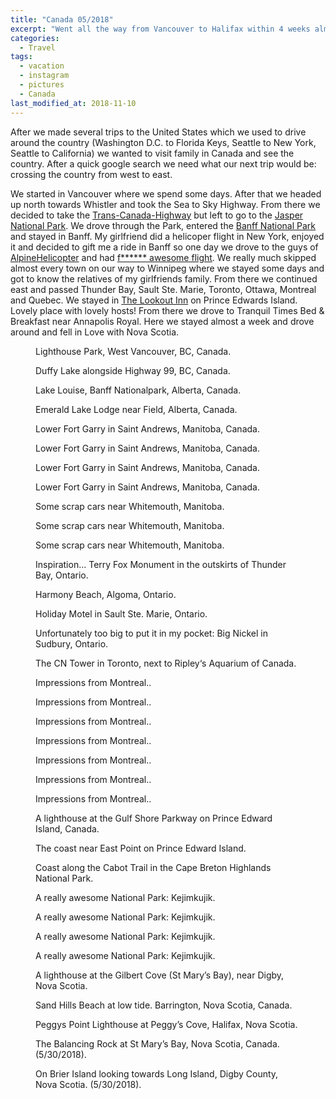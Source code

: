 ```yaml
---
title: "Canada 05/2018"
excerpt: "Went all the way from Vancouver to Halifax within 4 weeks almost completely on the Trans-Canadian-Highway. We drove about 10.000 kilometers in 4 weeks. It was worth it. It was a trip of a lifetime."
categories:
  - Travel
tags:
  - vacation
  - instagram
  - pictures
  - Canada
last_modified_at: 2018-11-10
---
```


After we made several trips to the United States which we used to drive around the country (Washington D.C. to Florida Keys, Seattle to New York, Seattle to California) we wanted to visit family in Canada and see the country. After a quick google search we need what our next trip would be: crossing the country from west to east.

We started in Vancouver where we spend some days. After that we headed up north towards Whistler and took the Sea to Sky Highway. From there we decided to take the [Trans-Canada-Highway](https://www.transcanadahighway.com) but left to go to the [Jasper National Park](https://www.pc.gc.ca/en/pn-np/ab/jasper). We drove through the Park, entered the [Banff National Park](https://www.pc.gc.ca/en/pn-np/ab/banff) and stayed in Banff.
My girlfriend did a helicoper flight in New York, enjoyed it and decided to gift me a ride in Banff so one day we drove to the guys of [AlpineHelicopter](https://www.alpinehelicopter.com) and had [f****** awesome flight](https://www.instagram.com/stories/highlights/17885223301206694/). We really much skipped almost every town on our way to Winnipeg where we stayed some days and got to know the relatives of my girlfriends family. From there we continued east and passed Thunder Bay, Sault Ste. Marie, Toronto, Ottawa, Montreal and Quebec. We stayed in [The Lookout Inn](http://www.thelookoutinn.ca) on Prince Edwards Island. Lovely place with lovely hosts! From there we drove to Tranquil Times Bed & Breakfast near Annapolis Royal. Here we stayed almost a week and drove around and fell in Love with Nova Scotia.


<figure class="align-center"><a href="https://www.instagram.com/p/BiclJztDP8E/?taken-by=chopfenmueller"><img src="{{ '/assets/images/canada2018/IMG_3931.jpg' | absolute_url }}" alt=""></a><figcaption>Lighthouse Park, West Vancouver, BC, Canada.</figcaption></figure>
<figure class="align-center"><a href="https://www.instagram.com/p/BigEkNkDly5/?taken-by=chopfenmueller"><img src="{{ '/assets/images/canada2018/IMG_3996.jpg' | absolute_url }}" alt=""></a><figcaption>Duffy Lake alongside Highway 99, BC, Canada.</figcaption></figure>
<figure class="align-center"><a href="https://www.instagram.com/p/BiiVNZkDxO9/?taken-by=chopfenmueller"><img src="{{ '/assets/images/canada2018/IMG_4101.jpg' | absolute_url }}" alt=""></a><figcaption>Lake Louise, Banff Nationalpark, Alberta, Canada.</figcaption></figure>
<figure class="align-center"><a href="https://www.instagram.com/p/BilIUp6jBgw/?taken-by=chopfenmueller"><img src="{{ '/assets/images/canada2018/IMG_4181.jpg' | absolute_url }}" alt=""></a><figcaption>Emerald Lake Lodge near Field, Alberta, Canada.</figcaption></figure>
<figure class="align-center"><a href="https://www.instagram.com/p/Bi2-hdbDAJr/?taken-by=chopfenmueller"><img src="{{ '/assets/images/canada2018/IMG_4228.jpg' | absolute_url }}" alt=""></a><figcaption>Lower Fort Garry in Saint Andrews, Manitoba, Canada.</figcaption></figure>
<figure class="align-center"><a href="https://www.instagram.com/p/Bi2-hdbDAJr/?taken-by=chopfenmueller"><img src="{{ '/assets/images/canada2018/IMG_4231.jpg' | absolute_url }}" alt=""></a><figcaption>Lower Fort Garry in Saint Andrews, Manitoba, Canada.</figcaption></figure>
<figure class="align-center"><a href="https://www.instagram.com/p/Bi2-hdbDAJr/?taken-by=chopfenmueller"><img src="{{ '/assets/images/canada2018/IMG_4233.jpg' | absolute_url }}" alt=""></a><figcaption>Lower Fort Garry in Saint Andrews, Manitoba, Canada.</figcaption></figure>
<figure class="align-center"><a href="https://www.instagram.com/p/Bi2-hdbDAJr/?taken-by=chopfenmueller"><img src="{{ '/assets/images/canada2018/IMG_4235.jpg' | absolute_url }}" alt=""></a><figcaption>Lower Fort Garry in Saint Andrews, Manitoba, Canada.</figcaption></figure>
<figure class="align-center"><a href="https://www.instagram.com/p/BjACW3rj9lG/?taken-by=chopfenmueller"><img src="{{ '/assets/images/canada2018/IMG_4247.jpg' | absolute_url }}" alt=""></a><figcaption>Some scrap cars near Whitemouth, Manitoba.</figcaption></figure>
<figure class="align-center"><a href="https://www.instagram.com/p/BjACW3rj9lG/?taken-by=chopfenmueller"><img src="{{ '/assets/images/canada2018/IMG_4246.jpg' | absolute_url }}" alt=""></a><figcaption>Some scrap cars near Whitemouth, Manitoba.</figcaption></figure>
<figure class="align-center"><a href="https://www.instagram.com/p/BjACW3rj9lG/?taken-by=chopfenmueller"><img src="{{ '/assets/images/canada2018/IMG_4244.jpg' | absolute_url }}" alt=""></a><figcaption>Some scrap cars near Whitemouth, Manitoba.</figcaption></figure>
<figure class="align-center"><a href="https://www.instagram.com/p/BjCOuA0jYf2/?taken-by=chopfenmueller"><img src="{{ '/assets/images/canada2018/IMG_4267.jpg' | absolute_url }}" alt=""></a><figcaption>Inspiration... Terry Fox Monument in the outskirts of Thunder Bay, Ontario.</figcaption></figure>
<figure class="align-center"><a href="https://www.instagram.com/p/BjC40qUDzJY/?taken-by=chopfenmueller"><img src="{{ '/assets/images/canada2018/IMG_4354.jpg' | absolute_url }}" alt=""></a><figcaption>Harmony Beach, Algoma, Ontario.</figcaption></figure>
<figure class="align-center"><a href="https://www.instagram.com/p/BjFUE9RDgRG/?taken-by=chopfenmueller"><img src="{{ '/assets/images/canada2018/IMG_4289.jpg' | absolute_url }}" alt=""></a><figcaption>Holiday Motel in Sault Ste. Marie, Ontario.</figcaption></figure>
<figure class="align-center"><a href="https://www.instagram.com/p/BjHs4iFDCZ_/?taken-by=chopfenmueller"><img src="{{ '/assets/images/canada2018/IMG_4292.jpg' | absolute_url }}" alt=""></a><figcaption>Unfortunately too big to put it in my pocket: Big Nickel in Sudbury, Ontario.</figcaption></figure>
<figure class="align-center"><a href="https://www.instagram.com/p/BjKJ28YD-tI/?taken-by=chopfenmueller"><img src="{{ '/assets/images/canada2018/IMG_4304.jpg' | absolute_url }}" alt=""></a><figcaption>The CN Tower in Toronto, next to Ripley‘s Aquarium of Canada.</figcaption></figure>
<figure class="align-center"><a href="https://www.instagram.com/p/BjNKdr6DWwh/?taken-by=chopfenmueller"><img src="{{ '/assets/images/canada2018/IMG_4319.jpg' | absolute_url }}" alt=""></a><figcaption>Impressions from Montreal..</figcaption></figure>
<figure class="align-center"><a href="https://www.instagram.com/p/BjNKdr6DWwh/?taken-by=chopfenmueller"><img src="{{ '/assets/images/canada2018/IMG_4321.jpg' | absolute_url }}" alt=""></a><figcaption>Impressions from Montreal..</figcaption></figure>
<figure class="align-center"><a href="https://www.instagram.com/p/BjNKdr6DWwh/?taken-by=chopfenmueller"><img src="{{ '/assets/images/canada2018/IMG_4322.jpg' | absolute_url }}" alt=""></a><figcaption>Impressions from Montreal..</figcaption></figure>
<figure class="align-center"><a href="https://www.instagram.com/p/BjNKdr6DWwh/?taken-by=chopfenmueller"><img src="{{ '/assets/images/canada2018/IMG_4326.jpg' | absolute_url }}" alt=""></a><figcaption>Impressions from Montreal..</figcaption></figure>
<figure class="align-center"><a href="https://www.instagram.com/p/BjNKdr6DWwh/?taken-by=chopfenmueller"><img src="{{ '/assets/images/canada2018/IMG_4334.jpg' | absolute_url }}" alt=""></a><figcaption>Impressions from Montreal..</figcaption></figure>
<figure class="align-center"><a href="https://www.instagram.com/p/BjNKdr6DWwh/?taken-by=chopfenmueller"><img src="{{ '/assets/images/canada2018/IMG_4342.jpg' | absolute_url }}" alt=""></a><figcaption>Impressions from Montreal..</figcaption></figure>
<figure class="align-center"><a href="https://www.instagram.com/p/BjNKdr6DWwh/?taken-by=chopfenmueller"><img src="{{ '/assets/images/canada2018/IMG_4346.jpg' | absolute_url }}" alt=""></a><figcaption>Impressions from Montreal..</figcaption></figure>
<figure class="align-center"><a href="https://www.instagram.com/p/BjUT_FBjcWM/?taken-by=chopfenmueller"><img src="{{ '/assets/images/canada2018/IMG_4420.jpg' | absolute_url }}" alt=""></a><figcaption>A lighthouse at the Gulf Shore Parkway on Prince Edward Island, Canada.</figcaption></figure>
<figure class="align-center"><a href="https://www.instagram.com/p/BjYdqTtDugB/?taken-by=chopfenmueller"><img src="{{ '/assets/images/canada2018/IMG_4430.jpg' | absolute_url }}" alt=""></a><figcaption>The coast near East Point on Prince Edward Island.</figcaption></figure>
<figure class="align-center"><a href="https://www.instagram.com/p/BjcBhV0DOOe/?taken-by=chopfenmueller"><img src="{{ '/assets/images/canada2018/IMG_4475.jpg' | absolute_url }}" alt=""></a><figcaption>Coast along the Cabot Trail in the Cape Breton Highlands National Park.</figcaption></figure>
<figure class="align-center"><a href="https://www.instagram.com/p/BjdQEi6j4og/?taken-by=chopfenmueller"><img src="{{ '/assets/images/canada2018/IMG_4696.jpg' | absolute_url }}" alt=""></a><figcaption>A really awesome National Park: Kejimkujik.</figcaption></figure>
<figure class="align-center"><a href="https://www.instagram.com/p/BjdQEi6j4og/?taken-by=chopfenmueller"><img src="{{ '/assets/images/canada2018/IMG_4694.jpg' | absolute_url }}" alt=""></a><figcaption>A really awesome National Park: Kejimkujik.</figcaption></figure>
<figure class="align-center"><a href="https://www.instagram.com/p/BjdQEi6j4og/?taken-by=chopfenmueller"><img src="{{ '/assets/images/canada2018/IMG_4708.jpg' | absolute_url }}" alt=""></a><figcaption>A really awesome National Park: Kejimkujik.</figcaption></figure>
<figure class="align-center"><a href="https://www.instagram.com/p/BjdQEi6j4og/?taken-by=chopfenmueller"><img src="{{ '/assets/images/canada2018/IMG_4718.jpg' | absolute_url }}" alt=""></a><figcaption>A really awesome National Park: Kejimkujik.</figcaption></figure>
<figure class="align-center"><a href="https://www.instagram.com/p/BjsZF-RjPzq/?taken-by=chopfenmueller"><img src="{{ '/assets/images/canada2018/IMG_4728.jpg' | absolute_url }}" alt=""></a><figcaption>A lighthouse at the Gilbert Cove (St Mary’s Bay), near Digby, Nova Scotia.</figcaption></figure>
<figure class="align-center"><a href="https://www.instagram.com/p/BjwRaKjjHrD/?taken-by=chopfenmueller"><img src="{{ '/assets/images/canada2018/IMG_4749.jpg' | absolute_url }}" alt=""></a><figcaption>Sand Hills Beach at low tide. Barrington, Nova Scotia, Canada.</figcaption></figure>
<figure class="align-center"><a href="https://www.instagram.com/p/Bj4OZLajJhl/?taken-by=chopfenmueller"><img src="{{ '/assets/images/canada2018/IMG_4778.jpg' | absolute_url }}" alt=""></a><figcaption>Peggys Point Lighthouse at Peggy’s Cove, Halifax, Nova Scotia.</figcaption></figure>
<figure class="align-center"><a href="https://www.instagram.com/p/Bj9D52NDTb6/?taken-by=chopfenmueller"><img src="{{ '/assets/images/canada2018/IMG_4802.jpg' | absolute_url }}" alt=""></a><figcaption>The Balancing Rock at St Mary’s Bay, Nova Scotia, Canada. (5/30/2018).</figcaption></figure>
<figure class="align-center"><a href="https://www.instagram.com/p/BkFJqc2j2P-/?taken-by=chopfenmueller"><img src="{{ '/assets/images/canada2018/IMG_4810.jpg' | absolute_url }}" alt=""></a><figcaption>On Brier Island looking towards Long Island, Digby County, Nova Scotia. (5/30/2018).</figcaption></figure>
